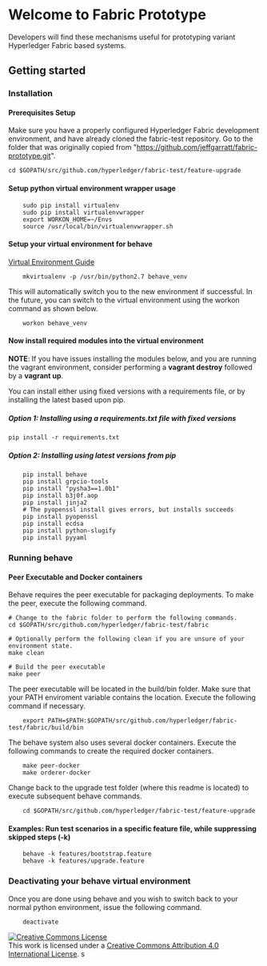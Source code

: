 # Welcome to Fabric Prototype
Developers will find these mechanisms useful for prototyping variant Hyperledger Fabric based systems.

## Getting started

### Installation

#### Prerequisites Setup
Make sure you have a properly configured Hyperledger Fabric development environment, and have already cloned the fabric-test repository.
Go to the folder that was originally copied from "https://github.com/jeffgarratt/fabric-prototype.git".
```
cd $GOPATH/src/github.com/hyperledger/fabric-test/feature-upgrade
```

#### Setup python virtual environment wrapper usage

```
    sudo pip install virtualenv
    sudo pip install virtualenvwrapper
    export WORKON_HOME=~/Envs
    source /usr/local/bin/virtualenvwrapper.sh
```

#### Setup your virtual environment for behave
[Virtual Environment Guide](http://docs.python-guide.org/en/latest/dev/virtualenvs/)


```
    mkvirtualenv -p /usr/bin/python2.7 behave_venv
```

This will automatically switch you to the new environment if successful.  In the future, you can switch to the virtual environment using the workon command as shown below.

```
    workon behave_venv
```


#### Now install required modules into the virtual environment

**NOTE**: If you have issues installing the modules below, and you are running the vagrant environment, consider performing a **vagrant destroy** followed by a **vagrant up**.

You can install either using fixed versions with a requirements file, or by installing the latest based upon pip.

##### Option 1: Installing using a requirements.txt file with fixed versions

```
pip install -r requirements.txt
```

##### Option 2: Installing using latest versions from pip

```
    pip install behave
    pip install grpcio-tools
    pip install "pysha3==1.0b1"
    pip install b3j0f.aop
    pip install jinja2
    # The pyopenssl install gives errors, but installs succeeds
    pip install pyopenssl
    pip install ecdsa
    pip install python-slugify
    pip install pyyaml
```

### Running behave

#### Peer Executable and Docker containers

Behave requires the peer executable for packaging deployments.  To make the peer, execute the following command.

```
# Change to the fabric folder to perform the following commands.
cd $GOPATH/src/github.com/hyperledger/fabric-test/fabric

# Optionally perform the following clean if you are unsure of your environment state.
make clean

# Build the peer executable
make peer
```

The peer executable will be located in the build/bin folder. Make sure that your PATH enviroment variable contains the location.
Execute the following command if necessary.
```
    export PATH=$PATH:$GOPATH/src/github.com/hyperledger/fabric-test/fabric/build/bin
```

The behave system also uses several docker containers.  Execute the following commands to create the required docker containers.

```
    make peer-docker
    make orderer-docker
```

Change back to the upgrade test folder (where this readme is located) to execute subsequent behave commands.

```
    cd $GOPATH/src/github.com/hyperledger/fabric-test/feature-upgrade
```

#### Examples: Run test scenarios in a specific feature file, while suppressing skipped steps (-k)

```
    behave -k features/bootstrap.feature
    behave -k features/upgrade.feature
```

### Deactivating your behave virtual environment
Once you are done using behave and you wish to switch back to your normal
python environment, issue the following command.

```
    deactivate
```

<a rel="license" href="http://creativecommons.org/licenses/by/4.0/"><img alt="Creative Commons License" style="border-width:0" src="https://i.creativecommons.org/l/by/4.0/88x31.png" /></a><br />This work is licensed under a <a rel="license" href="http://creativecommons.org/licenses/by/4.0/">Creative Commons Attribution 4.0 International License</a>.
s
